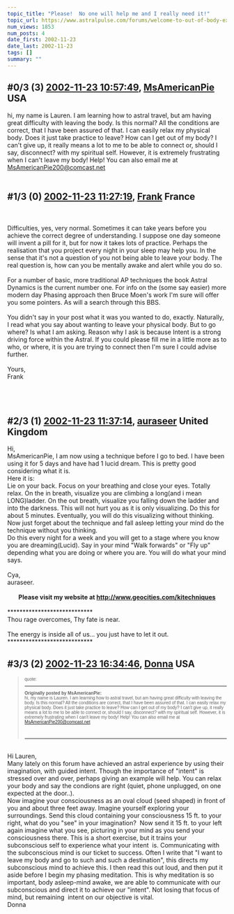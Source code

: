 ```yaml
---
topic_title: "Please!  No one will help me and I really need it!"
topic_url: https://www.astralpulse.com/forums/welcome-to-out-of-body-experiences!/please%21-no-one-will-help-me-and-i-really-need-it%21
num_views: 1853
num_posts: 4
date_first: 2002-11-23
date_last: 2002-11-23
tags: []
summary: ""
---
```


## \#0/3 (3) [2002-11-23 10:57:49](https://www.astralpulse.com/forums/index.php?msg=118391), [MsAmericanPie](https://www.astralpulse.com/forums/profile/?u=1476) USA ##
<section>
hi, my name is Lauren. I am learning how to astral travel, but am having great difficulty with leaving the body. Is this normal? All the conditions are correct, that I have been assured of that. I can easily relax my physical body. Does it just take practice to leave? How can I get out of my body? I can't give up, it really means a lot to me to be able to connect or, should I say, disconnect? with my spiritual self. However, it is extremely frustrating when I can't leave my body! Help! You can also email me at
<a class="bbc_email" href="mailto:MsAmericanPie200@comcast.net">
 MsAmericanPie200@comcast.net
</a>
<br>
<br>
</section>

## \#1/3 (0) [2002-11-23 11:27:19](https://www.astralpulse.com/forums/index.php?msg=17322), [Frank](https://www.astralpulse.com/forums/profile/?u=359) France ##
<section>
<br>
<br>
Difficulties, yes, very normal. Sometimes it can take years before you achieve the correct degree of understanding. I suppose one day someone will invent a pill for it, but for now it takes lots of practice. Perhaps the realisation that you project every night in your sleep may help you. In the sense that it's not a question of you not being able to leave your body. The real question is, how can you be mentally awake and alert while you do so.
<br>
<br>
For a number of basic, more traditional AP techniques the book Astral Dynamics is the current number one. For info on the (some say easier) more modern day Phasing approach then Bruce Moen's work I'm sure will offer you some pointers. As will a search through this BBS.
<br>
<br>
You didn't say in your post what it was you wanted to do, exactly. Naturally, I read what you say about wanting to leave your physical body. But to go where? Is what I am asking. Reason why I ask is because Intent is a strong driving force within the Astral. If you could please fill me in a little more as to who, or where, it is you are trying to connect then I'm sure I could advise further.
<br>
<br>
Yours,
<br>
Frank
<br>
<br>
<br>
<br>
</section>

## \#2/3 (1) [2002-11-23 11:37:14](https://www.astralpulse.com/forums/index.php?msg=17323), [auraseer](https://www.astralpulse.com/forums/profile/?u=1245) United Kingdom ##
<section>
Hi,
<br>
MsAmericanPie, I am now using a technique before I go to bed. I have been using it for 5 days and have had 1 lucid dream. This is pretty good considering what it is.
<br>
Here it is:
<br>
Lie on your back. Focus on your breathing and close your eyes. Totally relax. On the in breath, visualize you are climbing a long(and i mean LONG)ladder. On the out breath, visualize you falling down the ladder and into the darkness. This will not hurt you as it is only visualizing. Do this for about 5 minutes. Eventually, you will do this visualizing without thinking. Now just forget about the technique and fall asleep letting your mind do the technique without you thinking.
<br>
Do this every night for a week and you will get to a stage where you know you are dreaming(Lucid). Say in your mind "Walk forwards" or "Fly up" depending what you are doing or where you are. You will do what your mind says.
<br>
<br>
Cya,
<br>
auraseer.
<br>
<br>
<center>
 <b>
  Please visit my website at
  <a class="bbc_link" href="http://www.geocities.com/kitechniques" rel="noopener" target="_blank">
   http://www.geocities.com/kitechniques
  </a>
 </b>
</center>
<br>
****************************
<br>
Thou rage overcomes, Thy fate is near.
<br>
<br>
The energy is inside all of us... you just have to let it out.
<br>
****************************
</section>

## \#3/3 (2) [2002-11-23 16:34:46](https://www.astralpulse.com/forums/index.php?msg=17344), [Donna](https://www.astralpulse.com/forums/profile/?u=1257) USA ##
<section>
<blockquote id="quote">
 <font face='"Arial"' id="quote" size="1">
  quote:
  <hr height="1" id="quote" noshade=""/>
  <b>
   Originally posted by MsAmericanPie:
  </b>
  <br>
  hi, my name is Lauren. I am learning how to astral travel, but am having great difficulty with leaving the body. Is this normal? All the conditions are correct, that I have been assured of that. I can easily relax my physical body. Does it just take practice to leave? How can I get out of my body? I can't give up, it really means a lot to me to be able to connect or, should I say, disconnect? with my spiritual self. However, it is extremely frustrating when I can't leave my body! Help! You can also email me at
  <a class="bbc_email" href="mailto:MsAmericanPie200@comcast.net">
   MsAmericanPie200@comcast.net
  </a>
  <br>
  <br>
  <br>
  <hr height="1" id="quote" noshade=""/>
 </font>
</blockquote>
<br>
Hi Lauren,
<br>
Many lately on this forum have achieved an astral experience by using their imagination, with guided intent. Though the importance of "intent" is stressed over and over, perhaps giving an example will help. You can relax your body and say the condions are right (quiet, phone unplugged, on one expected at the door..).
<br>
Now imagine your consciousness as an oval cloud (seed shaped) in front of you and about three feet away. Imagine yourself exploring your surroundings. Send this cloud containing your consciousness 15 ft. to your right, what do you "see" in your imagination?  Now send it 15 ft. to your left again imagine what you see, picturing in your mind as you send your consciousness there. This is a short exercise, but it trains your subconscious self to experience what your intent  is. Communicating with the subconscious mind is our ticket to success. Often I write that "I want to leave my body and go to such and such a destination", this directs my subconscious mind to achieve this. I then read this out loud, and then put it aside before I begin my phasing meditation. This is why meditation is so important, body asleep-mind awake, we are able to communicate with our subconscious and direct it to achieve our "intent". Not losing that focus of mind, but remaining  intent on our objective is vital.
<br>
Donna
<br>
<br>
<br>
</section>